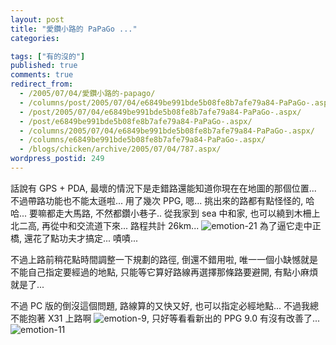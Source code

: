 ```yaml
---
layout: post
title: "愛鑽小路的 PaPaGo ..."
categories:

tags: ["有的沒的"]
published: true
comments: true
redirect_from:
  - /2005/07/04/愛鑽小路的-papago/
  - /columns/post/2005/07/04/e6849be991bde5b08fe8b7afe79a84-PaPaGo-.aspx/
  - /post/2005/07/04/e6849be991bde5b08fe8b7afe79a84-PaPaGo-.aspx/
  - /post/e6849be991bde5b08fe8b7afe79a84-PaPaGo-.aspx/
  - /columns/2005/07/04/e6849be991bde5b08fe8b7afe79a84-PaPaGo-.aspx/
  - /columns/e6849be991bde5b08fe8b7afe79a84-PaPaGo-.aspx/
  - /blogs/chicken/archive/2005/07/04/787.aspx/
wordpress_postid: 249
---
```


話說有 GPS + PDA, 最壞的情況下是走錯路還能知道你現在在地圖的那個位置... 不過帶路功能也不能太遜啦... 用了幾次 PPG, 嗯... 挑出來的路都有點怪怪的, 哈哈... 要嘛都走大馬路, 不然都鑽小巷子.. 從我家到 sea 中和家, 也可以繞到木柵上北二高, 再從中和交流道下來... 路程共計 26km... ![emotion-21](/Emoticons/emotion-21.gif) 為了逼它走中正橋, 還花了點功夫才搞定... 嘖嘖...

不過上路前稍花點時間調整一下規劃的路徑, 倒還不錯用啦, 唯一一個小缺憾就是不能自己指定要經過的地點, 只能等它算好路線再選擇那條路要避開, 有點小麻煩就是了...

不過 PC 版的倒沒這個問題, 路線算的又快又好, 也可以指定必經地點... 不過我總不能抱著 X31 上路啊 ![emotion-9](/Emoticons/emotion-9.gif), 只好等看看新出的 PPG 9.0 有沒有改善了... ![emotion-11](/Emoticons/emotion-11.gif)
